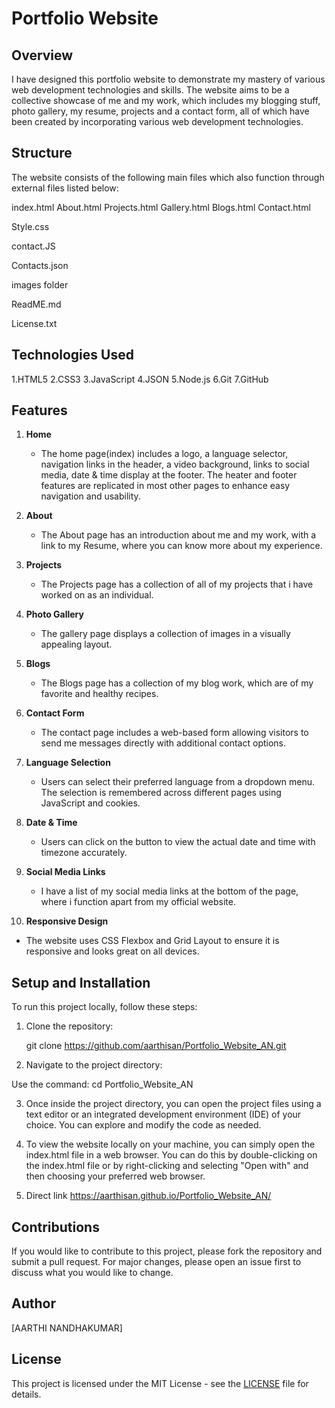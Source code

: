 # Portfolio Website

## Overview

I have designed this portfolio website to demonstrate my mastery of various web development technologies and skills. The website aims to be a collective showcase of me and my work, which includes my blogging stuff, photo gallery, my resume, projects and a contact form, all of which have been created by incorporating various web development technologies.

## Structure

The website consists of the following main files which also function through external files listed below:

 index.html
 About.html
 Projects.html
 Gallery.html
 Blogs.html 
 Contact.html

 Style.css

 contact.JS
 
 Contacts.json

 images folder

 ReadME.md

 License.txt

## Technologies Used

 1.HTML5
 2.CSS3
 3.JavaScript
 4.JSON
 5.Node.js
 6.Git
 7.GitHub


## Features

1. **Home**
   - The home page(index) includes a logo, a language selector,  navigation links in the header, a video background, links to social media, date & time display at the footer. The heater and footer features are replicated in most other pages to enhance easy navigation and usability.

2. **About**
   - The About page has an introduction about me and my work, with a link to my Resume, where you can know more about my experience.
  
3. **Projects**
   - The Projects page has a collection of all of my projects that i have worked on as an individual.

4. **Photo Gallery**
   - The gallery page displays a collection of images in a visually appealing layout.
  
5. **Blogs**
   - The Blogs page has a collection of my blog work, which are of my favorite and healthy recipes.

6. **Contact Form**
   - The contact page includes a web-based form allowing visitors to send me messages directly with additional contact options.

7. **Language Selection**
   - Users can select their preferred language from a dropdown menu. The selection is remembered across different pages using JavaScript and cookies.

8. **Date & Time**
   - Users can click on the button to view the actual date and time with timezone accurately.
  
9. **Social Media Links**
   - I have a list of my social media links at the bottom of the page, where i function apart from my official website.

10. **Responsive Design**
   - The website uses CSS Flexbox and Grid Layout to ensure it is responsive and looks great on all devices.
  

## Setup and Installation

To run this project locally, follow these steps:

1. Clone the repository:
   
   git clone https://github.com/aarthisan/Portfolio_Website_AN.git

2. Navigate to the project directory:
  
  Use the command: cd Portfolio_Website_AN

3. Once inside the project directory, you can open the project files using a text editor or an integrated development environment (IDE) of your choice. You can explore and modify the code as needed.

4. To view the website locally on your machine, you can simply open the index.html file in a web browser. You can do this by double-clicking on the index.html file or by right-clicking and selecting "Open with" and then choosing your preferred web browser.

5. Direct link https://aarthisan.github.io/Portfolio_Website_AN/


## Contributions

If you would like to contribute to this project, please fork the repository and submit a pull request. For major changes, please open an issue first to discuss what you would like to change.

## Author

[AARTHI NANDHAKUMAR]

## License

This project is licensed under the MIT License - see the [LICENSE](License.txt) file for details.
